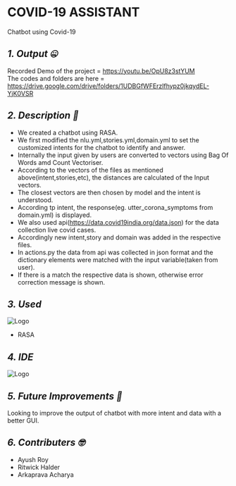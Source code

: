 # COVID-19 ASSISTANT
Chatbot using Covid-19
## *1. Output :zipper_mouth_face:*
Recorded Demo of the project = https://youtu.be/OpU8z3stYUM<br/>
The codes and folders are here = https://drive.google.com/drive/folders/1UDBGfWFErzlfhypz0jkqydEL-YjK0VSR

## *2. Description :thinking:*
  - We created a chatbot using RASA.<br/>
  - We first modified the nlu.yml,stories.yml,domain.yml to set the customized intents for the chatbot to identify and answer. <br/>
  - Internally the input given by users are converted to vectors using Bag Of Words amd Count Vectoriser.<br/>
  - According to the vectors of the files as mentioned above(intent,stories,etc), the distances are calculated of the Input vectors.<br/> 
  - The closest vectors are then chosen by model and the intent is understood.<br/>
  - According tp intent, the response(eg. utter_corona_symptoms from domain.yml) is displayed.<br/>
  - We also used api(https://data.covid19india.org/data.json) for the data collection live covid cases.<br/>
  - Accordingly new intent,story and domain was added in the respective files.</br>
  - In actions.py the data from api was collected in json format and the dictionary elements were matched with the input variable(taken from user).<br/>
  - If there is a match the respective data is shown, otherwise error correction message is shown.<br/>
 ## *3. Used*
 ![Logo](https://img.shields.io/badge/Python-FFD43B?style=for-the-badge&logo=python&logoColor=darkgreen)
 - RASA
 ## *4. IDE*
 ![Logo](https://img.shields.io/badge/Visual_Studio-5C2D91?style=for-the-badge&logo=visual%20studio&logoColor=white)
 ## *5. Future Improvements :raised_eyebrow:*
 Looking to improve the output of chatbot with more intent and data with a better GUI.
 ## *6. Contributers :nerd_face:*
  - Ayush Roy<br/>
  - Ritwick Halder<br/>
  - Arkaprava Acharya<br/>
